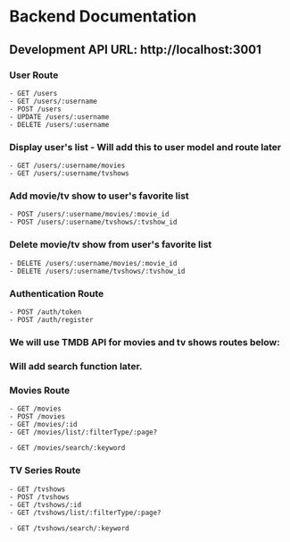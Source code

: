 # Backend Documentation

## Development API URL: http://localhost:3001

### User Route
    - GET /users 
    - GET /users/:username
    - POST /users
    - UPDATE /users/:username
    - DELETE /users/:username
### Display user's list - Will add this to user model and route later
    - GET /users/:username/movies
    - GET /users/:username/tvshows

### Add movie/tv show to user's favorite list
    - POST /users/:username/movies/:movie_id
    - POST /users/:username/tvshows/:tvshow_id
### Delete movie/tv show from user's favorite list
    - DELETE /users/:username/movies/:movie_id
    - DELETE /users/:username/tvshows/:tvshow_id

### Authentication Route
    - POST /auth/token
    - POST /auth/register

### We will use TMDB API for movies and tv shows routes below:

### Will add search function later. 

### Movies Route 
    - GET /movies
    - POST /movies
    - GET /movies/:id
    - GET /movies/list/:filterType/:page?

    - GET /movies/search/:keyword


### TV Series Route
    - GET /tvshows
    - POST /tvshows
    - GET /tvshows/:id
    - GET /tvshows/list/:filterType/:page?

    - GET /tvshows/search/:keyword
